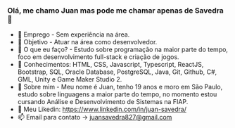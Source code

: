 ### Olá, me chamo Juan mas pode me chamar apenas de Savedra 👋

- 🔭 Emprego - Sem experiência na área.
- 🥇 Objetivo - Atuar na área como desenvolvedor.
- 🌱 O que eu faço? - Estudo sobre programação na maior parte do tempo, foco em desenvolvimento full-stack e criação de jogos.
- 📖 Conhecimentos: HTML, CSS, Javascript, Typescript, ReactJS, Bootstrap, SQL, Oracle Database, PostgreSQL, Java, Git, Github, C#, GML, Unity e Game Maker Studio 2.
- 💬 Sobre mim - Meu nome é Juan, tenho 19 anos e moro em São Paulo, estudo sobre linguagens a maior parte do tempo, no momento estou cursando Análise e Desenvolvimento de Sistemas na FIAP.
- 🔗 Meu Likedin: https://www.linkedin.com/in/juan-savedra/
- 📫 Email para contato -> juansavedra827@gmail.com

